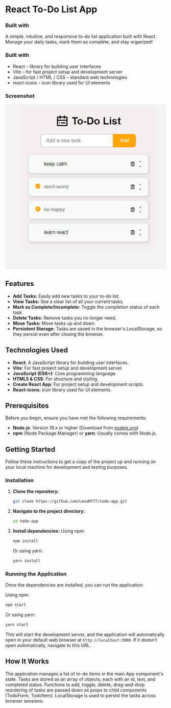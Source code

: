 # React To-Do List App

### Built with

A simple, intuitive, and responsive to-do list application built with React. Manage your daily tasks, mark them as complete, and stay organized!

### Built with

- React – library for building user interfaces
- Vite – for fast project setup and development server
- JavaScript / HTML / CSS – standard web technologies
- react-icons – icon library used for UI elements

### Screenshot

![Screenshot of the To-Do App](public/screenshot.png)

## Features

- **Add Tasks:** Easily add new tasks to your to-do list.
- **View Tasks:** See a clear list of all your current tasks.
- **Mark as Complete/Incomplete:** Toggle the completion status of each task.
- **Delete Tasks:** Remove tasks you no longer need.
- **Move Tasks:** Move tasks up and down.
- **Persistent Storage:** Tasks are saved in the browser's LocalStorage, so they persist even after closing the browser.

## Technologies Used

- **React**: A JavaScript library for building user interfaces.
- **Vite**: For fast project setup and development server.
- **JavaScript (ES6+)**: Core programming language.
- **HTML5 & CSS**: For structure and styling.
- **Create React App**: For project setup and development scripts.
- **React-icons**: icon library used for UI elements.

## Prerequisites

Before you begin, ensure you have met the following requirements:

- **Node.js**: Version 16.x or higher (Download from [nodejs.org](https://nodejs.org/))
- **npm** (Node Package Manager) or **yarn**: Usually comes with Node.js.

## Getting Started

Follow these instructions to get a copy of the project up and running on your local machine for development and testing purposes.

### Installation

1.  **Clone the repository:**

    ```bash
    git clone https://github.com/LenaM777/todo-app.git
    ```

2.  **Navigate to the project directory:**

    ```bash
    cd todo-app
    ```

3.  **Install dependencies:**
    Using npm:
    ```bash
    npm install
    ```
    Or using yarn:
    ```bash
    yarn install
    ```

### Running the Application

Once the dependencies are installed, you can run the application:

Using npm:

```bash
npm start
```

Or using yarn:

```bash
yarn start
```

This will start the development server, and the application will automatically open in your default web browser at `http://localhost:3000`. If it doesn't open automatically, navigate to this URL.

## How It Works

The application manages a list of to-do items in the main App component's state. Tasks are stored as an array of objects, each with an id, text, and completed status. Functions to add, toggle, delete, drag-and-drop reordering of tasks are passed down as props to child components (TodoForm, TodoItem). LocalStorage is used to persist the tasks across browser sessions.

